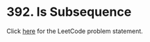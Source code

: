 # 392. Is Subsequence

Click [here](https://leetcode.com/problems/is-subsequence/description/)
for the LeetCode problem statement.
